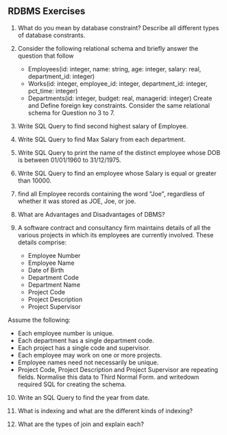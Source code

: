 ## RDBMS Exercises

1. What do you mean by database constraint? Describe all different types of database constrants.

2. Consider the following relational schema and briefly answer the question that follow
   * Employees(id: integer, name: string, age: integer, salary: real, department_id: integer)
   * Works(id: integer, employee_id: integer, department_id: integer, pct_time: integer)
   * Departments(id: integer, budget: real, managerid: integer)
   Create and Define foreign key constraints. Consider the same relational schema for Question no 3 to 7.

3. Write SQL Query to find second highest salary of Employee.

4. Write SQL Query to find Max Salary from each department.

5. Write SQL Query to print the name of the distinct employee whose DOB is between 01/01/1960 to 31/12/1975.

6. Write SQL Query to find an employee whose Salary is equal or greater than 10000.

7. find all Employee records containing the word "Joe", regardless of whether it was stored as JOE, Joe, or joe.

8. What are Advantages and Disadvantages of DBMS?

9. A software contract and consultancy firm maintains details of all the various projects in which its employees are currently involved.
These details comprise:
   * Employee Number
   * Employee Name
   * Date of Birth
   * Department Code
   * Department Name
   * Project Code
   * Project Description
   * Project Supervisor

  Assume the following:
   * Each employee number is unique.
   * Each department has a single department code.
   * Each project has a single code and supervisor.
   * Each employee may work on one or more projects.
   * Employee names need not necessarily be unique.
   * Project Code, Project Description and Project Supervisor are repeating fields.
Normalise this data to Third Normal Form. and writedown required SQL for creating the schema.

10. Write an SQL Query to find  the year from date.

11. What is indexing and what are the different kinds of indexing?

12. What are the types of join and explain each?
